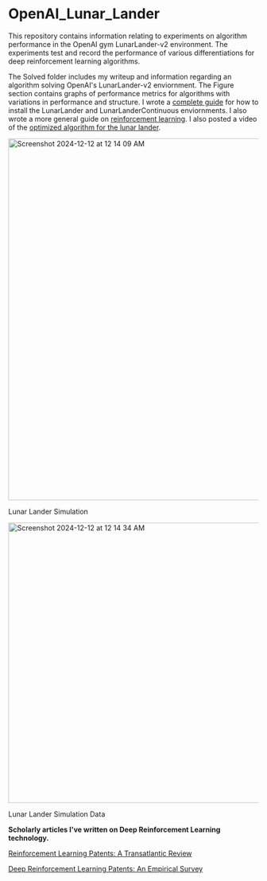 # OpenAI_Lunar_Lander
This repository contains information relating to experiments on algorithm performance in the OpenAI gym LunarLander-v2 environment. The experiments test and record the performance of various differentiations for deep reinforcement learning algorithms.

The Solved folder includes my writeup and information regarding an algorithm solving OpenAI's LunarLander-v2 enviornment. The Figure section contains graphs of performance metrics for algorithms with variations in performance and structure. I wrote a [complete guide](https://medium.com/@brian.s.haney44/installing-spinningup-for-mac-os-x-9d5e24dc565a) for how to install the LunarLander and LunarLanderContinuous enviornments. I also wrote a more general guide on [reinforcement learning](https://medium.com/@brian.s.haney44/reinforcement-learning-5d578a0de1ff). I also posted a video of the [optimized algorithm for the lunar lander](https://www.youtube.com/watch?v=5_f66jrAWiM).


<img width="728" alt="Screenshot 2024-12-12 at 12 14 09 AM" src="https://github.com/user-attachments/assets/69bbe0bd-ce0b-4b9d-8d43-391029e21a1c" />

Lunar Lander Simulation

<img width="564" alt="Screenshot 2024-12-12 at 12 14 34 AM" src="https://github.com/user-attachments/assets/ca151a59-7883-4acf-b1af-2d8b1a84e5b9" />

Lunar Lander Simulation Data


**Scholarly articles I've written on Deep Reinforcement Learning technology.**

[Reinforcement Learning Patents: A Transatlantic Review](https://law.stanford.edu/publications/no-63-reinforcement-learning-patents-a-transatlantic-review/)

[Deep Reinforcement Learning Patents: An Empirical Survey](https://papers.ssrn.com/sol3/papers.cfm?abstract_id=3570254)


